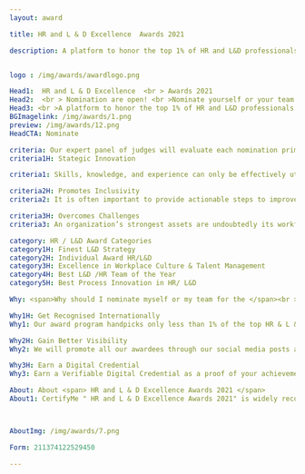 ```yaml
---
layout: award

title: HR and L & D Excellence  Awards 2021

description: A platform to honor the top 1% of HR and L&D professionals across the globe


logo : /img/awards/awardlogo.png

Head1:  HR and L & D Excellence  <br > Awards 2021
Head2:  <br > Nomination are open! <br >Nominate yourself or your team
Head3: <br >A platform to honor the top 1% of HR and L&D professionals across the globe
BGImagelink: /img/awards/1.png
preview: /img/awards/12.png
HeadCTA: Nominate

criteria: Our expert panel of judges will evaluate each nomination primarily based on the below three criteria
criteria1H: Stategic Innovation

criteria1: Skills, knowledge, and experience can only be effectively utilized if encompassed with creativity. Nominees enhancing business performance with novel and different solutions while bidding farewell to yesterday’s methods will be recognized.

criteria2H: Promotes Inclusivity
criteria2: It is often important to provide actionable steps to improve diversity and inclusivity in one’s workplace rather than solely believe in the cause. Respectable candidates who have played a vital role in making the firm a comfortable, gender diverse, and culturally vast space for the workforce would gain points in this round.

criteria3H: Overcomes Challenges 
criteria3: An organization’s strongest assets are undoubtedly its workforce. From strategizing workforce planning, upskill training, improving employee engagement to increasing turnover rates the HR and L&D sectors of a company have to overcome key challenges during the COVID era. We at CertifyMe believe that the top 1 percent expertise in the same must be recognized and rewarded.

category: HR / L&D Award Categories
category1H: Finest L&D Strategy
category2H: Individual Award HR/L&D
category3H: Excellence in Workplace Culture & Talent Management
category4H: Best L&D /HR Team of the Year
category5H: Best Process Innovation in HR/ L&D

Why: <span>Why should I nominate myself or my team for the </span><br > HR and L & D Excellence  Awards 2021 <span>?</span>

Why1H: Get Recognised Internationally  
Why1: Our award program handpicks only less than 1% of the top HR & L &D professionals. To be recognized in the top one percentage means you are the best in the industry across the globe. You deserve to be recognized for your hard work. Nominate yourself and your team now.

Why2H: Gain Better Visibility
Why2: We will promote all our awardees through our social media posts and channels across Linkedin, Facebook, Twitter,  Instagram, Our Blog posts, etc. Our subscribers all across the globe will have access to this content and this will enable you gain more visibility and improve your personal / organization's branding. 

Why3H: Earn a Digital Credential 
Why3: Earn a Verifiable Digital Credential as a proof of your achievement. The awarded digital credentials can be shared across various social media platforms and also can be added to your LinkedIn profile. You will also be allowed to use the badge , certificate in your resume and email signatures. 

About: About <span> HR and L & D Excellence Awards 2021 </span>
About1: CertifyMe " HR and L & D Excellence Awards 2021" is widely recognized across the corporate spectrum as the top honors for individual and team achievements in the domains of Human Resource and L&D. All organizations, public and private, for profit and non-profit, large and small may submit nominations. HR and L & D are key functions in any corporate firm, but unfortunately, professionals in this field of work are seldom recognized and often neglected to be appreciated for their selfless efforts. The HR and L & D Excellence Awards 2021 is an initiative to bridge this gap by recognizing and honoring the top 1% of HR and L&D professionals across the globe. If you are an HR professional and believe you have what it takes to make it to the top do not wait please nominate yourself or your team. We would love to hear about your achievements. Let the world know about you and your team.



AboutImg: /img/awards/7.png

Form: 211374122529450

---
```


